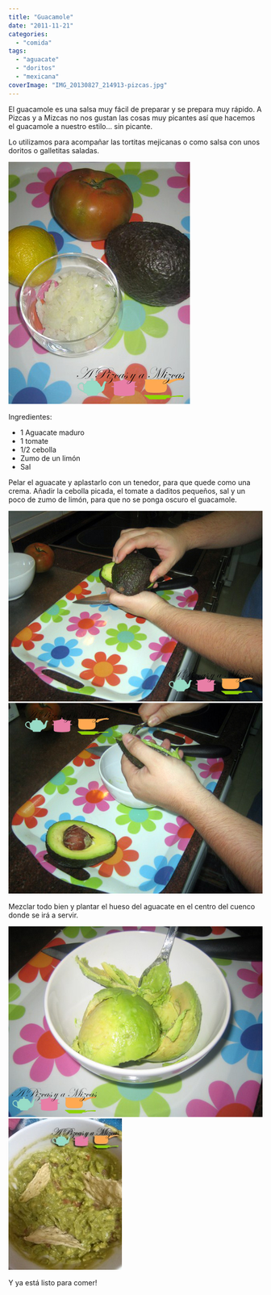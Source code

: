 ```yaml
---
title: "Guacamole"
date: "2011-11-21"
categories: 
  - "comida"
tags: 
  - "aguacate"
  - "doritos"
  - "mexicana"
coverImage: "IMG_20130827_214913-pizcas.jpg"
---
```


El guacamole es una salsa muy fácil de preparar y se prepara muy rápido. A Pizcas y a Mizcas no nos gustan las cosas muy picantes así que hacemos el guacamole a nuestro estilo... sin picante.

Lo utilizamos para acompañar las tortitas mejicanas o como salsa con unos doritos o galletitas saladas.

![](images/IMG_7042-pizcas1.jpg "IMG_7042 (pizcas)")

Ingredientes:

- 1 Aguacate maduro
- 1 tomate
- 1/2 cebolla
- Zumo de un limón
- Sal

Pelar el aguacate y aplastarlo con un tenedor, para que quede como una crema. Añadir la cebolla picada, el tomate a daditos pequeños, sal y un poco de zumo de limón, para que no se ponga oscuro el guacamole.

![](images/IMG_7044-pizcas.jpg "IMG_7044 (pizcas)")![](images/IMG_7046-pizcas.jpg "IMG_7046 (pizcas)")

Mezclar todo bien y plantar el hueso del aguacate en el centro del cuenco donde se irá a servir.

![](images/IMG_7047-pizcas.jpg "IMG_7047 (pizcas)")![guacamole](images/IMG_20130827_214913-pizcas-225x300.jpg)

Y ya está listo para comer!
